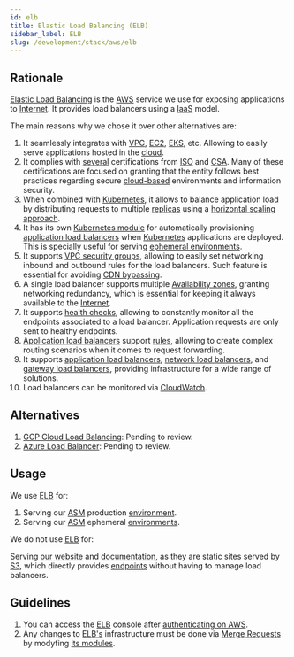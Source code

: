 ```yaml
---
id: elb
title: Elastic Load Balancing (ELB)
sidebar_label: ELB
slug: /development/stack/aws/elb
---
```


## Rationale

[Elastic Load Balancing][ELB]
is the [AWS](/development/stack/aws/) service
we use for exposing
applications to
[Internet](https://en.wikipedia.org/wiki/Internet).
It provides load balancers using a
[IaaS](https://en.wikipedia.org/wiki/Infrastructure_as_a_service)
model.

The main reasons why we chose it
over other alternatives are:

1. It seamlessly integrates with
    [VPC](/development/stack/aws/vpc/),
    [EC2](/development/stack/aws/ec2/),
    [EKS](/development/stack/aws/eks/),
    etc.
    Allowing to easily serve
    applications hosted in the
    [cloud](https://en.wikipedia.org/wiki/Cloud_computing).
1. It complies with [several](https://aws.amazon.com/compliance/iso-certified/)
    certifications from
    [ISO](https://en.wikipedia.org/wiki/International_Organization_for_Standardization)
    and
    [CSA](https://en.wikipedia.org/wiki/Cloud_Security_Alliance).
    Many of these certifications
    are focused on granting that the entity
    follows best practices regarding secure
    [cloud-based](https://en.wikipedia.org/wiki/Cloud_computing) environments
    and information security.
1. When combined with
    [Kubernetes](/development/stack/kubernetes/),
    it allows to balance application load
    by distributing requests to multiple
    [replicas](https://kubernetes.io/docs/concepts/workloads/controllers/deployment/#creating-a-deployment)
    using a
    [horizontal scaling approach](https://www.section.io/blog/scaling-horizontally-vs-vertically/).
1. It has its own
    [Kubernetes module](https://github.com/kubernetes-sigs/aws-load-balancer-controller)
    for automatically provisioning
    [application load balancers][ALB]
    when [Kubernetes](/development/stack/kubernetes/) applications
    are deployed.
    This is specially useful for serving
    [ephemeral environments](/about/security/integrity/developing-integrity#ephemeral-environments).
1. It supports
    [VPC security groups](https://docs.aws.amazon.com/AWSEC2/latest/UserGuide/ec2-security-groups.html),
    allowing to easily set
    networking inbound and outbound rules
    for the load balancers.
    Such feature is essential
    for avoiding
    [CDN bypassing](https://opendatasecurity.co.uk/how-to-bypass-cdn/).
1. A single load balancer supports multiple
    [Availability zones](https://docs.aws.amazon.com/AWSEC2/latest/UserGuide/using-regions-availability-zones.html),
    granting networking redundancy,
    which is essential
    for keeping it always
    available to the
    [Internet](https://en.wikipedia.org/wiki/Internet).
1. It supports
    [health checks](https://docs.aws.amazon.com/elasticloadbalancing/latest/application/target-group-health-checks.html),
    allowing to constantly monitor
    all the endpoints
    associated to a load balancer.
    Application requests are only
    sent to healthy endpoints.
1. [Application load balancers][ALB] support
    [rules](https://docs.aws.amazon.com/elasticloadbalancing/latest/application/load-balancer-listeners.html#listener-rules),
    allowing to create
    complex routing scenarios
    when it comes to request forwarding.
1. It supports
    [application load balancers][ALB],
    [network load balancers](https://docs.aws.amazon.com/elasticloadbalancing/latest/network/introduction.html),
    and
    [gateway load balancers](https://docs.aws.amazon.com/elasticloadbalancing/latest/gateway/introduction.html),
    providing infrastructure
    for a wide range of solutions.
1. Load balancers
    can be monitored via
    [CloudWatch](/development/stack/aws/cloudwatch/).

## Alternatives

1. [GCP Cloud Load Balancing](https://cloud.google.com/load-balancing):
    Pending to review.
1. [Azure Load Balancer](https://azure.microsoft.com/en-us/services/load-balancer/):
    Pending to review.

## Usage

We use [ELB][ELB] for:

1. Serving our
    [ASM](https://fluidattacks.com/categories/asm/)
    production
    [environment](https://gitlab.com/fluidattacks/product/-/blob/527c74bf5984f74582a8d9620a6f9c5ae54d2838/makes/applications/integrates/back/deploy/dev/k8s/ingress.yaml#L6).
1. Serving our
    [ASM](https://fluidattacks.com/categories/asm/)
    ephemeral
    [environments](https://gitlab.com/fluidattacks/product/-/blob/527c74bf5984f74582a8d9620a6f9c5ae54d2838/makes/applications/integrates/back/deploy/prod/k8s/ingress.yaml#L6).

We do not use [ELB][ELB] for:

Serving [our website](https://fluidattacks.com)
and [documentation](https://docs.fluidattacks.com),
as they are static sites
served by [S3](/development/stack/aws/s3/),
which directly provides
[endpoints](https://docs.aws.amazon.com/AmazonS3/latest/userguide/WebsiteEndpoints.html)
without having to manage load balancers.

## Guidelines

1. You can access the
    [ELB][ELB] console
    after [authenticating on AWS](/development/stack/aws#guidelines).
1. Any changes to
    [ELB's][ELB]
    infrastructure must be done via
    [Merge Requests](https://docs.gitlab.com/ee/user/project/merge_requests/)
    by modyfing
    [its modules](https://gitlab.com/fluidattacks/product/-/blob/527c74bf5984f74582a8d9620a6f9c5ae54d2838/makes/applications/integrates/back/deploy/prod/k8s/ingress.yaml).

[ELB]: https://aws.amazon.com/elasticloadbalancing/
[ALB]: https://docs.aws.amazon.com/elasticloadbalancing/latest/application/introduction.html
